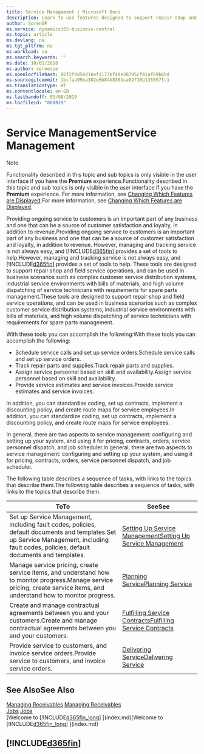 ```yaml
---
title: Service Management | Microsoft Docs
description: Learn to use features designed to support repair shop and field service operations.
author: SorenGP
ms.service: dynamics365-business-central
ms.topic: article
ms.devlang: na
ms.tgt_pltfrm: na
ms.workload: na
ms.search.keywords: ''
ms.date: 10/01/2018
ms.author: sgroespe
ms.openlocfilehash: 06f2f8d56d16ef1177bf49e30795cf41af69b8bd
ms.sourcegitcommit: 1bcfaa99ea302e6b84b8361ca02730b135557fc1
ms.translationtype: HT
ms.contentlocale: en-GB
ms.lasthandoff: 03/08/2019
ms.locfileid: "808819"
---
```

# <a name="service-management"></a><span data-ttu-id="37c1e-103">Service Management</span><span class="sxs-lookup"><span data-stu-id="37c1e-103">Service Management</span></span>
> [!NOTE]
> <span data-ttu-id="37c1e-104">Functionality described in this topic and sub topics is only visible in the user interface if you have the **Premium** experience.</span><span class="sxs-lookup"><span data-stu-id="37c1e-104">Functionality described in this topic and sub topics is only visible in the user interface if you have the **Premium** experience.</span></span> <span data-ttu-id="37c1e-105">For more information, see [Changing Which Features are Displayed](ui-experiences.md).</span><span class="sxs-lookup"><span data-stu-id="37c1e-105">For more information, see [Changing Which Features are Displayed](ui-experiences.md).</span></span>

<span data-ttu-id="37c1e-106">Providing ongoing service to customers is an important part of any business and one that can be a source of customer satisfaction and loyalty, in addition to revenue.</span><span class="sxs-lookup"><span data-stu-id="37c1e-106">Providing ongoing service to customers is an important part of any business and one that can be a source of customer satisfaction and loyalty, in addition to revenue.</span></span> <span data-ttu-id="37c1e-107">However, managing and tracking service is not always easy, and [!INCLUDE[d365fin](includes/d365fin_md.md)] provides a set of tools to help.</span><span class="sxs-lookup"><span data-stu-id="37c1e-107">However, managing and tracking service is not always easy, and [!INCLUDE[d365fin](includes/d365fin_md.md)] provides a set of tools to help.</span></span> <span data-ttu-id="37c1e-108">These tools are designed to support repair shop and field service operations, and can be used in business scenarios such as complex customer service distribution systems, industrial service environments with bills of materials, and high volume dispatching of service technicians with requirements for spare parts management.</span><span class="sxs-lookup"><span data-stu-id="37c1e-108">These tools are designed to support repair shop and field service operations, and can be used in business scenarios such as complex customer service distribution systems, industrial service environments with bills of materials, and high volume dispatching of service technicians with requirements for spare parts management.</span></span>  

 <span data-ttu-id="37c1e-109">With these tools you can accomplish the following:</span><span class="sxs-lookup"><span data-stu-id="37c1e-109">With these tools you can accomplish the following:</span></span>  

* <span data-ttu-id="37c1e-110">Schedule service calls and set up service orders.</span><span class="sxs-lookup"><span data-stu-id="37c1e-110">Schedule service calls and set up service orders.</span></span>  
* <span data-ttu-id="37c1e-111">Track repair parts and supplies.</span><span class="sxs-lookup"><span data-stu-id="37c1e-111">Track repair parts and supplies.</span></span>  
* <span data-ttu-id="37c1e-112">Assign service personnel based on skill and availability.</span><span class="sxs-lookup"><span data-stu-id="37c1e-112">Assign service personnel based on skill and availability.</span></span>  
* <span data-ttu-id="37c1e-113">Provide service estimates and service invoices.</span><span class="sxs-lookup"><span data-stu-id="37c1e-113">Provide service estimates and service invoices.</span></span>  

<span data-ttu-id="37c1e-114">In addition, you can standardise coding, set up contracts, implement a discounting policy, and create route maps for service employees.</span><span class="sxs-lookup"><span data-stu-id="37c1e-114">In addition, you can standardize coding, set up contracts, implement a discounting policy, and create route maps for service employees.</span></span>  

<span data-ttu-id="37c1e-115">In general, there are two aspects to service management: configuring and setting up your system, and using it for pricing, contracts, orders, service personnel dispatch, and job scheduler.</span><span class="sxs-lookup"><span data-stu-id="37c1e-115">In general, there are two aspects to service management: configuring and setting up your system, and using it for pricing, contracts, orders, service personnel dispatch, and job scheduler.</span></span>  

<span data-ttu-id="37c1e-116">The following table describes a sequence of tasks, with links to the topics that describe them.</span><span class="sxs-lookup"><span data-stu-id="37c1e-116">The following table describes a sequence of tasks, with links to the topics that describe them.</span></span>   

|<span data-ttu-id="37c1e-117">**To**</span><span class="sxs-lookup"><span data-stu-id="37c1e-117">**To**</span></span>|<span data-ttu-id="37c1e-118">**See**</span><span class="sxs-lookup"><span data-stu-id="37c1e-118">**See**</span></span>|  
|------------|-------------|  
|<span data-ttu-id="37c1e-119">Set up Service Management, including fault codes, policies, default documents and templates.</span><span class="sxs-lookup"><span data-stu-id="37c1e-119">Set up Service Management, including fault codes, policies, default documents and templates.</span></span>|[<span data-ttu-id="37c1e-120">Setting Up Service Management</span><span class="sxs-lookup"><span data-stu-id="37c1e-120">Setting Up Service Management</span></span>](service-setup-service.md)|  
|<span data-ttu-id="37c1e-121">Manage service pricing, create service items, and understand how to monitor progress.</span><span class="sxs-lookup"><span data-stu-id="37c1e-121">Manage service pricing, create service items, and understand how to monitor progress.</span></span>|[<span data-ttu-id="37c1e-122">Planning Service</span><span class="sxs-lookup"><span data-stu-id="37c1e-122">Planning Service</span></span>](service-plan-service.md)|  
|<span data-ttu-id="37c1e-123">Create and manage contractual agreements between you and your customers.</span><span class="sxs-lookup"><span data-stu-id="37c1e-123">Create and manage contractual agreements between you and your customers.</span></span>|[<span data-ttu-id="37c1e-124">Fulfilling Service Contracts</span><span class="sxs-lookup"><span data-stu-id="37c1e-124">Fulfilling Service Contracts</span></span>](service-fulfill-service-contracts.md)|  
|<span data-ttu-id="37c1e-125">Provide service to customers, and invoice service orders.</span><span class="sxs-lookup"><span data-stu-id="37c1e-125">Provide service to customers, and invoice service orders.</span></span>|[<span data-ttu-id="37c1e-126">Delivering Service</span><span class="sxs-lookup"><span data-stu-id="37c1e-126">Delivering Service</span></span>](service-deliver-service.md)|  

## <a name="see-also"></a><span data-ttu-id="37c1e-127">See Also</span><span class="sxs-lookup"><span data-stu-id="37c1e-127">See Also</span></span>  
<span data-ttu-id="37c1e-128">[Managing Receivables](receivables-manage-receivables.md) </span><span class="sxs-lookup"><span data-stu-id="37c1e-128">[Managing Receivables](receivables-manage-receivables.md) </span></span>  
<span data-ttu-id="37c1e-129">[Jobs](projects-how-create-jobs.md) </span><span class="sxs-lookup"><span data-stu-id="37c1e-129">[Jobs](projects-how-create-jobs.md) </span></span>  
<span data-ttu-id="37c1e-130">[Welcome to [!INCLUDE[d365fin_long](includes/d365fin_long_md.md)] ](index.md)</span><span class="sxs-lookup"><span data-stu-id="37c1e-130">[Welcome to [!INCLUDE[d365fin_long](includes/d365fin_long_md.md)] ](index.md)</span></span>

## [!INCLUDE[d365fin](includes/free_trial_md.md)]  
